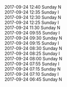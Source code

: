 2017-09-24 12:40 Sunday  N  
2017-09-24 12:35 Sunday  I  
2017-09-24 12:30 Sunday  N  
2017-09-24 12:25 Sunday  I  
2017-09-24 11:30 Sunday  N  
2017-09-24 09:55 Sunday  I  
2017-09-24 09:30 Sunday  N  
2017-09-24 09:15 Sunday  I  
2017-09-24 08:30 Sunday  N  
2017-09-24 08:25 Sunday  I  
2017-09-24 08:00 Sunday  N  
2017-09-24 07:55 Sunday  I  
2017-09-24 07:15 Sunday  N  
2017-09-24 07:10 Sunday  I  
2017-09-24 06:45 Sunday  N  
